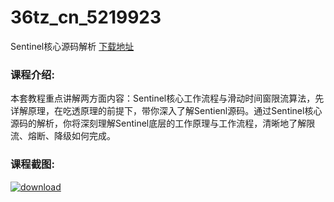 # 36tz_cn_5219923
Sentinel核心源码解析
[下载地址](http://www.36tz.cn/article/5219923 "下载地址")
### 课程介绍:
本套教程重点讲解两方面内容：Sentinel核心工作流程与滑动时间窗限流算法，先详解原理，在吃透原理的前提下，带你深入了解Sentienl源码。通过Sentinel核心源码的解析，你将深刻理解Sentinel底层的工作原理与工作流程，清晰地了解限流、熔断、降级如何完成。

### 课程截图:
[![download](http://36tz.cn/muke_img/2021_05_2-49.png "下载地址")](http://www.36tz.cn "下载地址")

